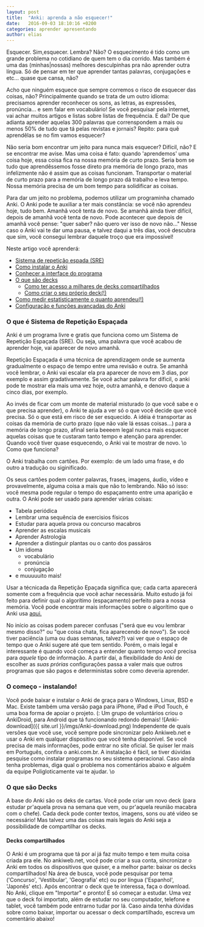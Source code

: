 ```yaml
---
layout: post
title:  "Anki: aprenda a não esquecer!"
date:   2016-09-03 18:10:16 +0200
categories: aprender apresentando
author: elias
---
```



Esquecer. Sim,esquecer. Lembra? Não? O esquecimento é tido como um grande problema no cotidiano de quem 
tem o dia corrido. Mas também é uma das (minhas|nossas) melhores desculpinhas pra não aprender outra língua.
Só de pensar em ter que aprender tantas palavras, conjugações e etc... quase que cansa, não?

Acho que ninguém esquece que sempre corremos o risco de esquecer das coisas, não?
Principalmente quando se trata de um outro idioma: precisamos aprender reconhecer os sons, as letras, 
as expressões, pronúncia... e sem falar em vocabulário! Se você pesquisar pela internet, vai achar muitos 
artigos e listas sobre listas de frequência. 
E daí? De que adianta aprender aquelas 300 palavras que correnspondem a  mais ou menos 50% de tudo que tá 
pelas revistas e jornais?
Repito: para quê aprendêlas se no fim vamos esquecer?

Não seria bom encontrar um jeito para nunca mais esquecer? Difícil, não? E se encontrar me avise.
Mas uma coisa é fato: quando 'aprendemos' uma coisa hoje, essa coisa fica na nossa
memória de curto prazo. Seria bom se tudo que aprendêssemos fosse direto pra memória de longo prazo,
mas infelizmente não é assim que as coisas funcionam.
Transportar o material de curto prazo para a memória de longo prazo dá trabalho e leva tempo.
Nossa memória precisa de um bom tempo para solidificar as coisas.

Para dar um jeito no problema, podemos utilizar um programinha chamado Anki.
O Anki pode te auxiliar a ter mais constância: se você não aprendeu hoje, tudo bem. Amanhã você tenta
de novo. Se amanhã ainda tiver difícil, depois de amanhã você tenta de novo. Pode acontecer que
depois de amanhã você pense: "quer saber? não quero ver isso de novo não..."
Nesse caso o Anki vai te dar uma pausa, e talvez daqui a três dias, você descubra que sim, você consegui
lembrar daquele troço que era impossível!

Neste artigo você aprenderá:

* <a href="#sre">Sistema de repetição espada (SRE)</a>
* <a href="#instalar">Como instalar o Anki</a>
* <a href="#sre">Conhecer a interface do programa</a>
* <a href="#decks">O que são decks</a>
	* <a href="#deckscompartilhados">Como ter acesso a milhares de decks compartilhados</a>
	* <a href="#sre">Como criar o seu próprio deck(!)</a>
* <a href="#sre">Como medir estatisticamente o quanto aprendeu(!)</a>
* <a href="#sre">Configuração e funções avançadas do Anki</a>

<h3 id="sre">O que é Sistema de Repetição Espaçada</h3>

Anki é um programa livre e gratis que funciona como um Sistema de Repetição Espaçada (SRE). Ou seja, 
uma palavra que você acabou de aprender hoje, vai aparecer de novo amanhã.

Repetição Espaçada é uma técnica de aprendizagem onde se aumenta gradualmente o espaço de tempo entre uma revisão e outra. 
Se amanhã você lembrar, o Anki vai escalar ela pra aparecer de novo em 3 dias, por exemplo e 
assim gradativamente. Se você achar palavra for díficil, o anki pode te mostrar ela mais uma vez hoje, outra amanhã, 
e denovo daque a cinco dias, por exemplo.

Ao invés de ficar com um monte de material misturado (o que você sabe e o que precisa aprender), 
o Anki te ajuda a ver só o que você decide que você precisa. Só o que está em risco de ser esquecido. A idéia 
é transportar as coisas da memória de curto prazo (que não vale lá essas coisas...) para a memória de longo 
prazo, afinal seria beeeem legal nunca mais esquecer aquelas coisas que te custaram tanto tempo e atenção para 
aprender. 
Quando você tiver quase esquecendo, o Anki vai te mostrar de novo. \o
Como que funciona?

O Anki trabalha com cartões. Por exemplo: de um lado uma frase, e do outro a tradução ou siginificado.

Os seus cartões podem conter palavras, frases, imagens, áudio, vídeo e provavelmente, alguma coisa a mais que não to lembrando. Não só isso: você mesma pode regular o tempo do espaçamento entre uma aparição e outra. O Anki pode ser usado para aprender várias coisas:

*  Tabela periódica
*  Lembrar uma sequência de exercisios físicos
*  Estudar para aquela prova ou concurso macabros
*  Aprender as escalas musicais
*  Aprender Astrologia
*  Aprender a distinguir plantas ou o canto dos passáros
*  Um idioma
	*  vocabulário
	*  pronúncia
	*  conjugação
*  e muuuuuito mais!

Usar a técnicada da Repetição Epaçada significa que; cada carta aparecerá somente com a frequência que você achar
necessária.
Muito estudo já foi feito para definir qual o algorítimo (espaçamento) perfeito para a nossa memória. Você pode
encontrar mais informações sobre o algorítimo que o Anki usa [aqui.](http://ankisrs.net/docs/manual.html#what-algorithm)

No início as coisas podem parecer confusas ("será que eu vou lembrar mesmo disso?" ou "que coisa chata, fica
aparecendo de novo"). Se você tiver paciência (uma ou duas semanas, talvez?) vai ver que o espaço de tempo que
o Anki sugere até que tem sentido.
Porém, o mais legal e interessante é quando você começa a entender quanto tempo *você* precisa para *aquele*
tipo de informação.
A partir daí, a flexibilidade do Anki de escolher as *suas prórias* configurações passa a valer mais que
outros programas que são pagos e deterministas sobre como deveria aprender.

<h3 id="instalar"> O começo - instalando!</h3>

Você pode baixar e instalar o Anki de graça para o Windows, Linux, BSD e Mac. Existe também uma versão paga para iPhone, iPad 
e iPod Touch, é uma boa forma de apoiar o projeto. (:
Um grupo de voluntários criou o AnkiDroid, para Android que tá funcionando redondo demais!
![Anki-download]({{ site.url }}/imgs/Anki-download.png)
Independente de quais versões que você use, você sempre pode sincronizar pelo Ankiweb.net e usar o Anki em qualquer
dispositivo que você tenha disponível. 
Se você precisa de mais informações, pode entrar no site oficial. Se quiser ler mais em Português, confira o anki.com.br.
A instalação é fácil, se tiver dúvidas pesquise como instalar programas no seu sistema operacional. Caso ainda 
tenha problemas, diga qual o problema nos comentários abaixo e alguém da equipe Poligloticamente vai te ajudar. \o

<h3 id="decks">O que são Decks</h3>

A base do Anki são os deks de cartas. Você pode criar um novo deck (para estudar pr'aquela prova na semana que vem, ou pr'aquela
reunião macabra com o chefe). Cada deck pode conter textos, imagens, sons ou até vídeo se necessário!
Mas talvez uma das coisas mais legais do Anki seja a possibilidade de compartilhar os decks.

<h4 id="deckscompartilhados"><a hred="https://ankiweb.net/shared/decks/">Decks compartilhados</a></h4>
O Anki é um programa que tá por aí já faz muito tempo e tem muita coisa criada pra ele.
No ankiweb.net, você pode criar a sua conta, sincronizar o Anki em todos os dispositivos que quiser, e a melhor parte: baixar os decks compartilhados!
Na área de busca, você pode pesquisar por tema ('Concurso', 'Vestibular', 'Geografia' etc) ou por língua ('Espanhol', 'Japonês' etc).
Após encontrar o deck que te interessa, faça o download. No Anki, clique em "Importar" e pronto! É só começar a estudar.
Uma vez que o deck foi importato, além de estudar no seu computador, telefone e tablet, você também pode entrarno
tudar por lá.
Caso ainda tenha dúvidas sobre como baixar, importar ou acessar o deck compartilhado, escreva um comentário abaixo!
